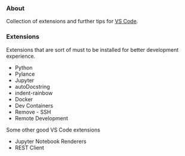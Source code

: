 ### About

Collection of extensions and further tips for [VS Code](https://code.visualstudio.com/).

### Extensions

Extensions that are sort of must to be installed for better development experience.

* Python
* Pylance
* Jupyter
* autoDocstring
* indent-rainbow
* Docker
* Dev Containers
* Remove - SSH
* Remote Development

Some other good VS Code extensions

* Jupyter Notebook Renderers
* REST Client




